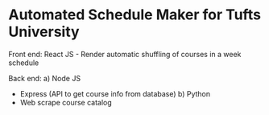 # Automated Schedule Maker for Tufts University

Front end:
React JS - 
Render automatic shuffling of courses in a week schedule

Back end:
a) Node JS
- Express (API to get course info from database)
b) Python
- Web scrape course catalog
